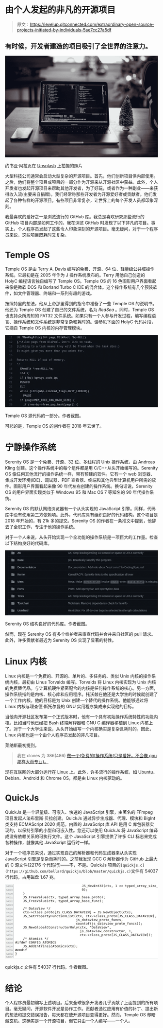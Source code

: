 # 由个人发起的非凡的开源项目

> 原文：<https://levelup.gitconnected.com/extraordinary-open-source-projects-initiated-by-individuals-5ae7cc27a5df>

## 有时候，开发者建造的项目吸引了全世界的注意力。

![](img/261f414731d7b3150cc53d138476447f.png)

约书亚·阿拉贡在 [Unsplash](https://unsplash.com/s/photos/programmer?utm_source=unsplash&utm_medium=referral&utm_content=creditCopyText) 上拍摄的照片

大型科技公司通常会启动大型复杂的开源项目。首先，他们创新项目供内部使用。之后，他们将整个项目或项目的一部分作为开源来从开源社区中获益。此外，个人开发者也发起开源项目来帮助其他开发者，为了好玩，或者作为一种副业——来获得收入流(主要来自捐赠)。我们经常称那些开发者为开源爱好者或贡献者。他们发起了各种各样的开源项目。有些项目非常复杂，让世界上的每个开发人员都印象深刻。

我最喜欢的爱好之一是浏览流行的 GitHub 库。我总是喜欢研究那些流行的 GitHub 项目内部是如何工作的。我在浏览 GitHub 时发现了以下非凡的项目。事实上，个人程序员发起了这些令人印象深刻的开源项目。毫无疑问，对于一个程序员来说，这些项目既耗时又复杂。

# Temple OS

Temple OS 是由 Terry A. Davis 编写的免费、开源、64 位、轻量级公共域操作系统。它最初是在 2005 年作为 J 操作系统发布的。Terry 用他自己创造的 HolyC 编程语言独自编写了 Temple OS。Temple OS 的 16 色图形用户界面看起来像是微软 DOS 和 Borland Turbo C IDE 的混合体。这个操作系统有几个预装软件，如文件管理器、终端和一系列有趣的游戏。

按照特里的想法，他从上帝那里得到的指令中准备了一些 Temple OS 的说明书。他还为 Temple OS 创建了自己的文件系统，名为 *RedSea* 。同时，Temple OS 也支持众所周知的 FAT32 文件系统。如果只有一个人参与开发过程，编写编程语言、操作系统和文件系统是非常复杂和耗时的。请参见下面的 HolyC 代码片段，它摘自 Temple OS 内核的内存管理模块。

![](img/1d50e02146a104d16f4c0d4e21af32d2.png)

Temple OS 源代码的一部分。作者截图。

可悲的是，Temple OS 的创作者在 2018 年去世了。

# 宁静操作系统

Serenity OS 是一个免费、开源、32 位、多线程的 Unix 操作系统，由 Andreas Kling 创建。这个操作系统中的每个组件都是用 C/C++从头开始编写的。Serenity OS 像任何其他流行的操作系统一样，带有预建的软件。它有一个 web 浏览器、集成开发环境(IDE)、调试器、PDF 查看器、终端和其他典型计算机用户所需的软件。图形用户界面看起来像 90 年代左右创建的操作系统。换句话说，Serenity OS 的用户界面实现类似于 Windows 95 和 Mac OS 7 等知名的 90 年代操作系统。

Serenity OS 的默认网络浏览器有一个从头实现的 JavaScript 引擎。同样，代码库中没有使用第三方依赖项。此外，代码库具有组织良好的代码结构。这个项目是 2018 年开始的，有 21k 多的提交。Serenity OS 的作者在一条推文中提到，他辞去了全职工作，专注于他的操作系统。

对于一个人来说，从头开始实现一个全功能的操作系统是一项巨大的工作量。检查以下结构良好的代码库。

![](img/3bd54f8187a52c0bcfd47facf4c4bfa9.png)

Serenity OS 结构良好的代码库。作者截图。

然而，现在 Serenity OS 有多个维护者来审查代码并合并来自社区的 pull 请求。此外，许多贡献者最近为 Serenity OS 实现了显著的特性。

# Linux 内核

Linux 内核是一个免费的、开源的、单片的、多任务的、类似 Unix 内核的操作系统内核，最初由 Linus Torvalds 编写。Torvalds 将 Linux 内核实现为 Unix 内核的免费替代品。与计算机硬件紧密配合的内核是任何操作系统的核心。另一方面，操作系统指的是内核、核心库和应用程序。托沃兹在他还是大学生的时候就创建了一个工作内核。他的目标是为 Unix 创建一个替代的操作系统。他能够通过将 Linux 内核与理查德·斯托尔曼的 GNU 实用程序集成来实现他的目标。

当他向开源社区发布第一个正式版本时，他有一个具有初始操作系统特性的功能内核。比如当时他已经把 Bash 终端解释器和 GNU C 编译器移植到 Linux 内核上了。对于一个大学生来说，从头开始编写一个内核确实是复杂且耗时的。因此，Linux 内核也是一个由个人程序员发起的非凡项目。

莱纳斯最初提到，

> 我在 clones 为 386(486) [做一个(免费的)操作系统(只是爱好，不会像 gnu 那样大而专业)。](https://en.wikipedia.org/wiki/IBM_Personal_Computer/AT)

现在互联网的大部分运行在 Linux 上。此外，许多流行的操作系统，如 Ubuntu、Debian、Android 和 Chrome OS，都是由 Linux 内核驱动的。

# QuickJs

QuickJs 是一个轻量级、可嵌入、快速的 JavaScript 引擎，由著名的 FFmpeg 项目发起人法布里斯·贝拉创建。QuickJs 通过异步生成器、代理、模块和 BigInt 类支持 ECMAScript 2020 规范。内置的 JavaScript 库 API 是用 C 库包装器实现的，以保持引擎的小型和可嵌入性。您还可以使用 QuickJs 将 JavaScript 编译成没有依赖关系的可执行文件。这个 JavaScript 引擎提供了许多 CLI 标志来完成各种操作，就像其他 JavaScript 运行时一样。

对于一个程序员来说，通过实现自己的解析器和代码生成器来从头实现 JavaScript 引擎是复杂而耗时的。之前我发现 GCC C 解析器作为 GitHub 上最大的 C 源文件(22176 个代码行)——不，不是。QuickJs 项目的`[quickjs.c](https://github.com/bellard/quickjs/blob/master/quickjs.c)`文件有 54037 行代码，占用磁盘 1.67 兆。

![](img/7dcf4378ffdcd7ff6472fc51176e2700.png)

quickjs.c 文件有 54037 行代码。作者截图。

# 结论

个人程序员最初编写上述项目。后来全球很多开发者几乎贡献了上面提到的所有项目。毫无疑问，开源软件开发是协作工作。贡献者通过应用有价值的补丁、提出新的想法和提交错误报告，每天都在使开源项目变得更好。然而，Temple OS 却暗藏玄机。这确实是一个开源项目，但它只由一个人编写——一个人。